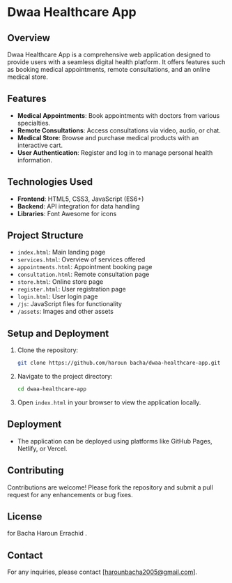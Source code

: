 # Dwaa Healthcare App

## Overview
Dwaa Healthcare App is a comprehensive web application designed to provide users with a seamless digital health platform. It offers features such as booking medical appointments, remote consultations, and an online medical store.

## Features
- **Medical Appointments**: Book appointments with doctors from various specialties.
- **Remote Consultations**: Access consultations via video, audio, or chat.
- **Medical Store**: Browse and purchase medical products with an interactive cart.
- **User Authentication**: Register and log in to manage personal health information.

## Technologies Used
- **Frontend**: HTML5, CSS3, JavaScript (ES6+)
- **Backend**: API integration for data handling
- **Libraries**: Font Awesome for icons

## Project Structure
- `index.html`: Main landing page
- `services.html`: Overview of services offered
- `appointments.html`: Appointment booking page
- `consultation.html`: Remote consultation page
- `store.html`: Online store page
- `register.html`: User registration page
- `login.html`: User login page
- `/js`: JavaScript files for functionality
- `/assets`: Images and other assets

## Setup and Deployment
1. Clone the repository:
   ```bash
   git clone https://github.com/haroun bacha/dwaa-healthcare-app.git
   ```
2. Navigate to the project directory:
   ```bash
   cd dwaa-healthcare-app
   ```
3. Open `index.html` in your browser to view the application locally.

## Deployment
- The application can be deployed using platforms like GitHub Pages, Netlify, or Vercel.

## Contributing
Contributions are welcome! Please fork the repository and submit a pull request for any enhancements or bug fixes.

## License
for Bacha Haroun Errachid .

## Contact
For any inquiries, please contact [harounbacha2005@gmail.com].
